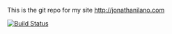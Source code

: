 This is the git repo for my site http://jonathanilano.com

[![Build Status](https://travis-ci.org/jonilano/jonilano.github.io.svg?branch=master)](https://travis-ci.org/jonilano/jonilano.github.io)

